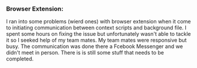 ### **Browser Extension:**

I ran into some problems (wierd ones) with browser extension when it come to initiating communication between context scripts and background file. I spent some hours on fixing the issue but unfortunately wasn't able to tackle it so I seeked help of my team mates. My team mates were responsive but busy. The communication was done there a Fcebook Messenger and we didn't meet in person. There is is still some stuff that needs to be completed.
